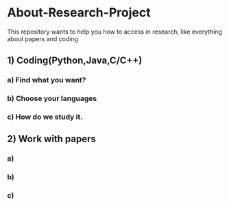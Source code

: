 # About-Research-Project
This repository wants to help you how to access in research, like everything about papers and coding 
## 1) Coding(Python,Java,C/C++)
### a) Find what you want? 
### b) Choose your languages
### c) How do we study it.

## 2) Work with papers
### a)
### b)
### c)
